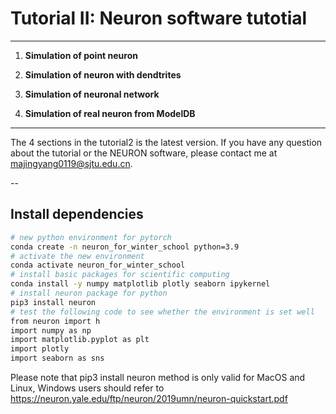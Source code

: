 # Tutorial II: Neuron software tutotial
---
1. **Simulation of point neuron**
    
2. **Simulation of neuron with dendtrites**

3. **Simulation of neuronal network**

4. **Simulation of real neuron from ModelDB**

---
The 4 sections in the tutorial2 is the latest version. If you have any question about the tutorial or the NEURON software, please contact me at majingyang0119@sjtu.edu.cn.

--

## Install dependencies


```bash
# new python environment for pytorch
conda create -n neuron_for_winter_school python=3.9
# activate the new environment
conda activate neuron_for_winter_school
# install basic packages for scientific computing
conda install -y numpy matplotlib plotly seaborn ipykernel
# install neuron package for python
pip3 install neuron
# test the following code to see whether the environment is set well
from neuron import h
import numpy as np
import matplotlib.pyplot as plt
import plotly
import seaborn as sns
```
Please note that pip3 install neuron method is only valid for MacOS and Linux, Windows users should refer to https://neuron.yale.edu/ftp/neuron/2019umn/neuron-quickstart.pdf
